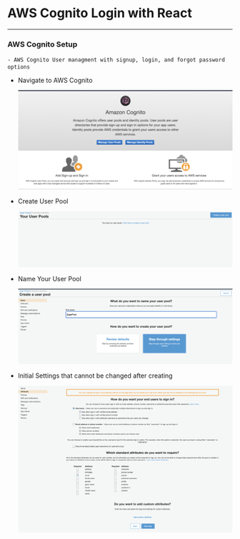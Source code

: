 # AWS Cognito Login with React

---

### AWS Cognito Setup
    - AWS Cognito User managment with signup, login, and forgot password options

- Navigate to AWS Cognito
  <p>
    <img src="https://github.com/cyber-netics/Login-Cognito/blob/main/.assets/images/goto-cognito.png"/>
  </p>

- Create User Pool
  <p>
    <img src="https://github.com/cyber-netics/Login-Cognito/blob/main/.assets/images/create-user-pool.png"/>
  </p>

- Name Your User Pool
  <p>
    <img src="https://github.com/cyber-netics/Login-Cognito/blob/main/.assets/images/name-user-pool.png"/>
  </p>

- Initial Settings that cannot be changed after creating
  <p>
    <img src="https://github.com/cyber-netics/Login-Cognito/blob/main/.assets/images/initial-settings.png"/>
  </p>
